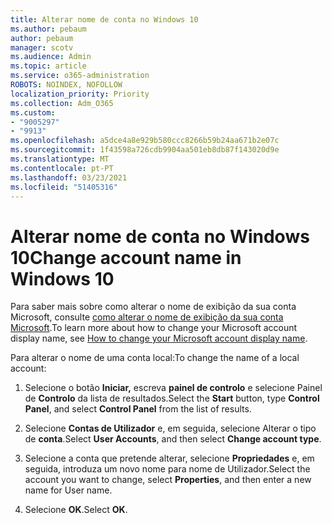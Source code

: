 ```yaml
---
title: Alterar nome de conta no Windows 10
ms.author: pebaum
author: pebaum
manager: scotv
ms.audience: Admin
ms.topic: article
ms.service: o365-administration
ROBOTS: NOINDEX, NOFOLLOW
localization_priority: Priority
ms.collection: Adm_O365
ms.custom:
- "9005297"
- "9913"
ms.openlocfilehash: a5dce4a8e929b580ccc8266b59b24aa671b2e07c
ms.sourcegitcommit: 1f43598a726cdb9904aa501eb8db87f143020d9e
ms.translationtype: MT
ms.contentlocale: pt-PT
ms.lasthandoff: 03/23/2021
ms.locfileid: "51405316"
---
```

# <a name="change-account-name-in-windows-10"></a><span data-ttu-id="2c073-102">Alterar nome de conta no Windows 10</span><span class="sxs-lookup"><span data-stu-id="2c073-102">Change account name in Windows 10</span></span>

<span data-ttu-id="2c073-103">Para saber mais sobre como alterar o nome de exibição da sua conta Microsoft, consulte [como alterar o nome de exibição da sua conta Microsoft](https://support.microsoft.com/account-billing/how-to-change-your-microsoft-account-display-name-917b1d70-5915-d04e-243a-a618f96ef1d5).</span><span class="sxs-lookup"><span data-stu-id="2c073-103">To learn more about how to change your Microsoft account display name, see [How to change your Microsoft account display name](https://support.microsoft.com/account-billing/how-to-change-your-microsoft-account-display-name-917b1d70-5915-d04e-243a-a618f96ef1d5).</span></span>

<span data-ttu-id="2c073-104">Para alterar o nome de uma conta local:</span><span class="sxs-lookup"><span data-stu-id="2c073-104">To change the name of a local account:</span></span>

1. <span data-ttu-id="2c073-105">Selecione o botão **Iniciar,** escreva **painel de controlo** e selecione Painel de **Controlo** da lista de resultados.</span><span class="sxs-lookup"><span data-stu-id="2c073-105">Select the **Start** button, type **Control Panel**, and select **Control Panel** from the list of results.</span></span>

1. <span data-ttu-id="2c073-106">Selecione **Contas de Utilizador** e, em seguida, selecione Alterar o tipo de **conta**.</span><span class="sxs-lookup"><span data-stu-id="2c073-106">Select **User Accounts**, and then select **Change account type**.</span></span>

1. <span data-ttu-id="2c073-107">Selecione a conta que pretende alterar, selecione **Propriedades** e, em seguida, introduza um novo nome para nome de Utilizador.</span><span class="sxs-lookup"><span data-stu-id="2c073-107">Select the account you want to change, select **Properties**, and then enter a new name for User name.</span></span>

1. <span data-ttu-id="2c073-108">Selecione **OK**.</span><span class="sxs-lookup"><span data-stu-id="2c073-108">Select **OK**.</span></span>
